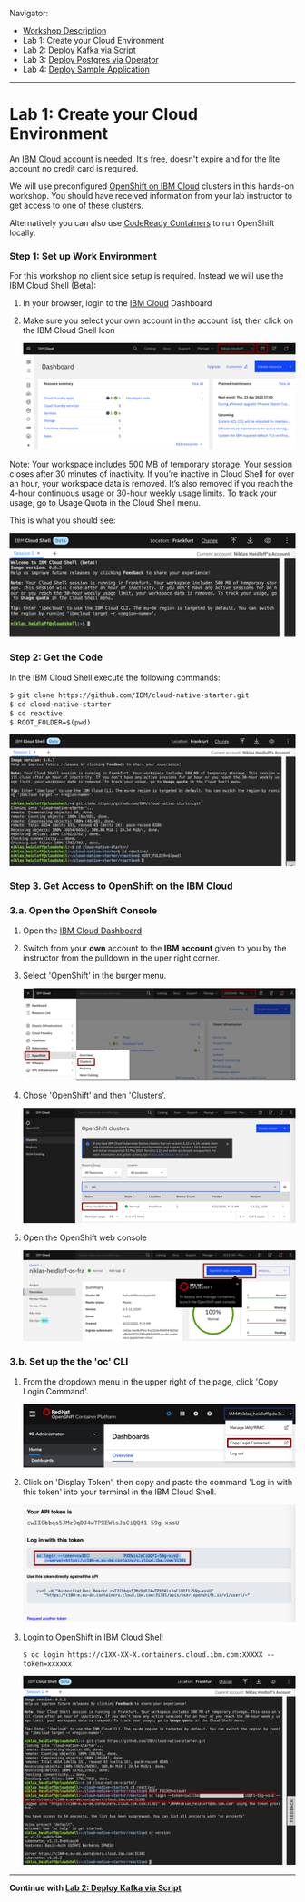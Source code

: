 Navigator:
* [Workshop Description](https://nheidloff.github.io/workshop-quarkus-openshift-reactive-messaging/)
* Lab 1: Create your Cloud Environment
* Lab 2: [Deploy Kafka via Script](lab2.md)
* Lab 3: [Deploy Postgres via Operator](lab3.md)
* Lab 4: [Deploy Sample Application](lab4.md)

---

# Lab 1: Create your Cloud Environment

An [IBM Cloud account](http://ibm.biz/nheidloff) is needed. It's free, doesn't expire and for the lite account no credit card is required.

We will use preconfigured [OpenShift on IBM Cloud](https://cloud.ibm.com/kubernetes/catalog/openshiftcluster) clusters in this hands-on workshop. You should have received information from your lab instructor to get access to one of these clusters.

Alternatively you can also use [CodeReady Containers](https://github.com/code-ready/crc) to run OpenShift locally.


### Step 1: Set up Work Environment

For this workshop no client side setup is required. Instead we will use the IBM Cloud Shell (Beta):

1. In your browser, login to the [IBM Cloud](https://cloud.ibm.com) Dashboard
2. Make sure you select your own account in the account list, then click on the IBM Cloud Shell Icon

   ![](../images/cloud-shell-launch.png)

Note: Your workspace includes 500 MB of temporary storage. Your session closes after 30 minutes of inactivity. If you’re inactive in Cloud Shell for over an hour, your workspace data is removed. It’s also removed if you reach the 4-hour continuous usage or 30-hour weekly usage limits. To track your usage, go to Usage Quota in the Cloud Shell menu.

This is what you should see:

![](../images/cloud-shell.png)


### Step 2: Get the Code

In the IBM Cloud Shell execute the following commands:

```
$ git clone https://github.com/IBM/cloud-native-starter.git
$ cd cloud-native-starter
$ cd reactive
$ ROOT_FOLDER=$(pwd)
```

![](../images/cloud-shell-clone.png)

### Step 3. Get Access to OpenShift on the IBM Cloud

### 3.a. Open the OpenShift Console

1. Open the [IBM Cloud Dashboard](https://cloud.ibm.com).

2. Switch from your **own** account to the **IBM account** given to you by the instructor from the pulldown in the uper right corner.

3. Select 'OpenShift' in the burger menu.

    ![Select Open Shift in the menu](../images/openshift-console-launch1.png)

4. Chose 'OpenShift' and then 'Clusters'.

    ![Chose Clusters and click on your OpenShift cluster](../images/openshift-console-launch2.png)

4. Open the OpenShift web console

    ![Open the OpenShift web console](../images/openshift-console-launch3.png)

### 3.b. Set up the the 'oc' CLI

1. From the dropdown menu in the upper right of the page, click 'Copy Login Command'. 

    ![Key](../images/openshift-login1.png)

1. Click on 'Display Token', then copy and paste the command 'Log in with this token' into your terminal in the IBM Cloud Shell.

    ![Key](../images/openshift-login2.png)

1. Login to OpenShift in IBM Cloud Shell

    ```
    $ oc login https://c1XX-XX-X.containers.cloud.ibm.com:XXXXX --token=xxxxxx'
    ```

    ![oc login in cloudshell](../images/openshift-login3.png)

---

__Continue with [Lab 2: Deploy Kafka via Script](lab2.md)__

